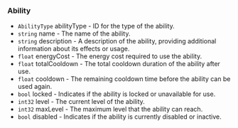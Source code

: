 ### Ability

- `AbilityType` abilityType - ID for the type of the ability.
- `string` name - The name of the ability.
- `string` description - A description of the ability, providing additional information about its effects or usage.
- `float` energyCost - The energy cost required to use the ability.
- `float` totalCooldown - The total cooldown duration of the ability after use.
- `float` cooldown - The remaining cooldown time before the ability can be used again.
- `bool` locked - Indicates if the ability is locked or unavailable for use.
- `int32` level - The current level of the ability.
- `int32` maxLevel - The maximum level that the ability can reach.
- `bool` disabled - Indicates if the ability is currently disabled or inactive.
